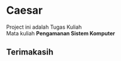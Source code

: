 # Caesar
Project ini adalah Tugas Kuliah
<br>
Mata kuliah <b>Pengamanan Sistem Komputer</b>


## Terimakasih
